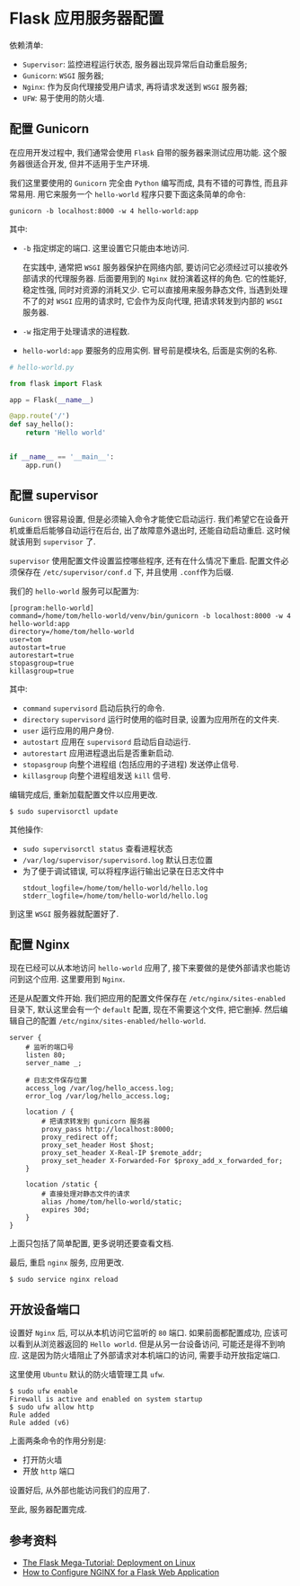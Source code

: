 # Flask 应用服务器配置

依赖清单:
- `Supervisor`: 监控进程运行状态, 服务器出现异常后自动重启服务;
- `Gunicorn`: `WSGI` 服务器;
- `Nginx`: 作为反向代理接受用户请求, 再将请求发送到 `WSGI` 服务器;
- `UFW`: 易于使用的防火墙.

## 配置 Gunicorn

在应用开发过程中, 我们通常会使用 `Flask` 自带的服务器来测试应用功能. 这个服务器很适合开发, 但并不适用于生产环境.

我们这里要使用的 `Gunicorn` 完全由 `Python` 编写而成, 具有不错的可靠性, 而且非常易用. 用它来服务一个 `hello-world` 程序只要下面这条简单的命令:
```
gunicorn -b localhost:8000 -w 4 hello-world:app
```

其中:
- `-b` 指定绑定的端口. 这里设置它只能由本地访问.

  在实践中, 通常把 `WSGI` 服务器保护在网络内部, 要访问它必须经过可以接收外部请求的代理服务器. 后面要用到的 `Nginx` 就扮演着这样的角色. 它的性能好, 稳定性强, 同时对资源的消耗又少. 它可以直接用来服务静态文件, 当遇到处理不了的对 `WSGI` 应用的请求时, 它会作为反向代理, 把请求转发到内部的 `WSGI` 服务器.

- `-w` 指定用于处理请求的进程数.
- `hello-world:app` 要服务的应用实例. 冒号前是模块名, 后面是实例的名称.

```Python
# hello-world.py

from flask import Flask

app = Flask(__name__)

@app.route('/')
def say_hello():
    return 'Hello world'


if __name__ == '__main__':
    app.run()
```

## 配置 supervisor

`Gunicorn` 很容易设置, 但是必须输入命令才能使它启动运行. 我们希望它在设备开机或重启后能够自动运行在后台, 出了故障意外退出时, 还能自动启动重启. 这时候就该用到 `supervisor` 了.

`supervisor` 使用配置文件设置监控哪些程序, 还有在什么情况下重启. 配置文件必须保存在 `/etc/supervisor/conf.d` 下, 并且使用 `.conf`作为后缀.

我们的 `hello-world` 服务可以配置为:
```
[program:hello-world]
command=/home/tom/hello-world/venv/bin/gunicorn -b localhost:8000 -w 4 hello-world:app
directory=/home/tom/hello-world
user=tom
autostart=true
autorestart=true
stopasgroup=true
killasgroup=true
```

其中:
- `command` `supervisord` 启动后执行的命令.
- `directory` `supervisord` 运行时使用的临时目录, 设置为应用所在的文件夹.
- `user` 运行应用的用户身份.
- `autostart` 应用在 `supervisord` 启动后自动运行.
- `autorestart` 应用进程退出后是否重新启动.
- `stopasgroup` 向整个进程组 (包括应用的子进程) 发送停止信号.
- `killasgroup` 向整个进程组发送 `kill` 信号.

编辑完成后, 重新加载配置文件以应用更改.
```
$ sudo supervisorctl update
```

其他操作:
- `sudo supervisorctl status` 查看进程状态
- `/var/log/supervisor/supervisord.log` 默认日志位置
- 为了便于调试错误, 可以将程序运行输出记录在日志文件中
  ```
  stdout_logfile=/home/tom/hello-world/hello.log
  stderr_logfile=/home/tom/hello-world/hello.log
  ```

到这里 `WSGI` 服务器就配置好了.

## 配置 Nginx

现在已经可以从本地访问 `hello-world` 应用了, 接下来要做的是使外部请求也能访问到这个应用. 这里要用到 `Nginx`.

还是从配置文件开始. 我们把应用的配置文件保存在 `/etc/nginx/sites-enabled` 目录下, 默认这里会有一个 `default` 配置, 现在不需要这个文件, 把它删掉. 然后编辑自己的配置 `/etc/nginx/sites-enabled/hello-world`.

```
server {
    # 监听的端口号
    listen 80;
    server_name _;

    # 日志文件保存位置
    access_log /var/log/hello_access.log;
    error_log /var/log/hello_access.log;

    location / {
        # 把请求转发到 gunicorn 服务器
        proxy_pass http://localhost:8000;
        proxy_redirect off;
        proxy_set_header Host $host;
        proxy_set_header X-Real-IP $remote_addr;
        proxy_set_header X-Forwarded-For $proxy_add_x_forwarded_for;
    }

    location /static {
        # 直接处理对静态文件的请求
        alias /home/tom/hello-world/static;
        expires 30d;
    }
}
```
上面只包括了简单配置, 更多说明还要查看文档.

最后, 重启 `nginx` 服务, 应用更改.
```
$ sudo service nginx reload
```

## 开放设备端口

设置好 `Nginx` 后, 可以从本机访问它监听的 `80` 端口. 如果前面都配置成功, 应该可以看到从浏览器返回的 `Hello world`. 但是从另一台设备访问, 可能还是得不到响应. 这是因为防火墙阻止了外部请求对本机端口的访问, 需要手动开放指定端口.

这里使用 `Ubuntu` 默认的防火墙管理工具 `ufw`.
```
$ sudo ufw enable
Firewall is active and enabled on system startup
$ sudo ufw allow http
Rule added
Rule added (v6)
```
上面两条命令的作用分别是:
- 打开防火墙
- 开放 `http` 端口

设置好后, 从外部也能访问我们的应用了.

至此, 服务器配置完成.

## 参考资料
- [The Flask Mega-Tutorial: Deployment on Linux](https://blog.miguelgrinberg.com/post/the-flask-mega-tutorial-part-xvii-deployment-on-linux)
- [How to Configure NGINX for a Flask Web Application](http://www.patricksoftwareblog.com/how-to-configure-nginx-for-a-flask-web-application/)
